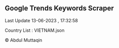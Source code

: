 

## Google Trends Keywords Scraper 
 
Last Update 13-06-2023 , 17:32:58

Country List :
VIETNAM.json



© Abdul Muttaqin 
